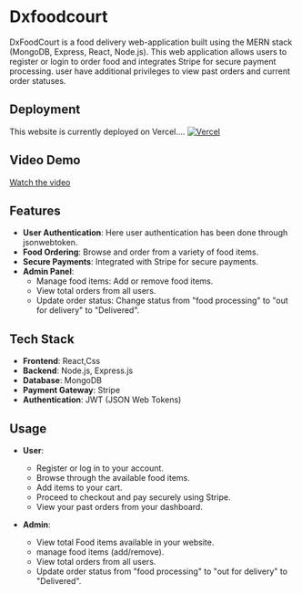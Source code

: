 # Dxfoodcourt

DxFoodCourt is a food delivery web-application built using the MERN stack (MongoDB, Express, React, Node.js). This web application allows users to register or login to order food and integrates Stripe for secure payment processing. user have additional privileges to  view past orders and current order statuses.

## Deployment

This website is currently deployed on Vercel.... 
[![Vercel](https://vercel.com/button)](https://dxfoodcourtnew.vercel.app)



## Video Demo

[Watch the video](https://www.loom.com/share/0139e858864549bc8893a9e51bb5b8fb?sid=7e3686d6-7ff6-4d53-b688-885a22eb7d8b)

## Features

- **User Authentication**: Here user authentication has been done through jsonwebtoken.
- **Food Ordering**: Browse and order from a variety of food items.
- **Secure Payments**: Integrated with Stripe for secure payments.
- **Admin Panel**: 
  - Manage food items: Add or remove food items.
  - View total orders from all users.
  - Update order status: Change status from "food processing" to "out for delivery" to "Delivered".

## Tech Stack

- **Frontend**: React,Css
- **Backend**: Node.js, Express.js
- **Database**: MongoDB
- **Payment Gateway**: Stripe
- **Authentication**: JWT (JSON Web Tokens)



## Usage

- **User**:
  - Register or log in to your account.
  - Browse through the available food items.
  - Add items to your cart.
  - Proceed to checkout and pay securely using Stripe.
  - View your past orders from your dashboard.

- **Admin**:
  - View total Food items available in your website.
  - manage food items (add/remove).
  - View total orders from all users.
  - Update order status  from "food processing" to "out for delivery" to "Delivered".


